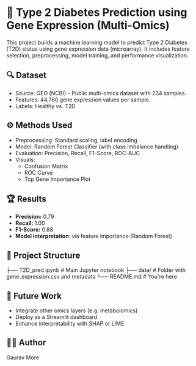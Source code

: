 # 🧬 Type 2 Diabetes Prediction using Gene Expression (Multi-Omics)

This project builds a machine learning model to predict Type 2 Diabetes (T2D) status using gene expression data (microarray). It includes feature selection, preprocessing, model training, and performance visualization.

## 🔍 Dataset
- Source: GEO (NCBI) – Public multi-omics dataset with 234 samples.
- Features: 44,760 gene expression values per sample.
- Labels: Healthy vs. T2D

## ⚙️ Methods Used
- Preprocessing: Standard scaling, label encoding
- Model: Random Forest Classifier (with class imbalance handling)
- Evaluation: Precision, Recall, F1-Score, ROC-AUC
- Visuals:
  - Confusion Matrix
  - ROC Curve
  - Top Gene Importance Plot

## 🏆 Results
- **Precision:** 0.79  
- **Recall:** 1.00  
- **F1-Score:** 0.88  
- **Model interpretation**: via feature importance (Random Forest)

## 📁 Project Structure
├── T2D_pred.ipynb # Main Jupyter notebook
├── data/ # Folder with gene_expression.csv and metadata
└── README.md # You're here

## 📌 Future Work
- Integrate other omics layers (e.g. metabolomics)
- Deploy as a Streamlit dashboard
- Enhance interpretability with SHAP or LIME

## 👨‍💻 Author
Gaurav More


